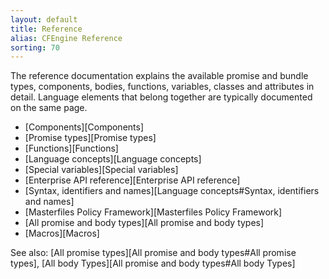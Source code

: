 ```yaml
---
layout: default
title: Reference
alias: CFEngine Reference
sorting: 70
---
```


The reference documentation explains the available promise and bundle types,
components, bodies, functions, variables, classes and attributes in detail.
Language elements that belong together are typically documented on the same
page.

- [Components][Components]
- [Promise types][Promise types]
- [Functions][Functions]
- [Language concepts][Language concepts]
- [Special variables][Special variables]
- [Enterprise API reference][Enterprise API reference]
- [Syntax, identifiers and names][Language concepts#Syntax, identifiers and names]
- [Masterfiles Policy Framework][Masterfiles Policy Framework]
- [All promise and body types][All promise and body types]
- [Macros][Macros]

See also: [All promise types][All promise and body types#All promise types], [All body Types][All promise and body types#All body Types]

